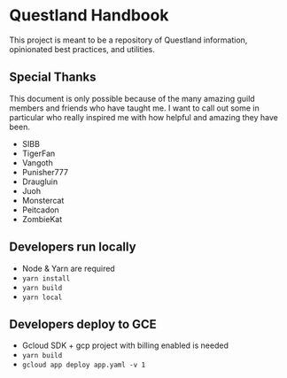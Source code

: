 # Questland Handbook
This project is meant to be a repository of Questland information, opinionated best practices, and utilities.

## Special Thanks
This document is only possible because of the many amazing guild members and friends who have taught 
me.  I want to call out some in particular who really inspired me with how helpful and amazing they 
have been.

- SIBB
- TigerFan
- Vangoth
- Punisher777
- Draugluin
- Juoh
- Monstercat
- Peitcadon
- ZombieKat


## Developers run locally
- Node & Yarn are required
- `yarn install`
- `yarn build`
- `yarn local`

## Developers deploy to GCE
- Gcloud SDK + gcp project with billing enabled is needed
- `yarn build`
- `gcloud app deploy app.yaml -v 1`